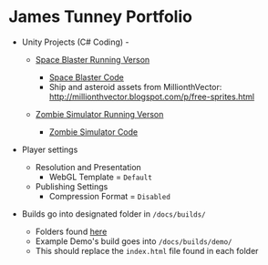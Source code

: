 # James Tunney Portfolio

- Unity Projects (C# Coding) - 
  - [Space Blaster Running Verson](https://igme-202-2221.github.io/project-1-JamesTunney/)
    - [Space Blaster Code](https://github.com/JamesTunney/Portfolio/tree/main/Unity-Project-(SpaceBlaster)-Code)
    - Ship and asteroid assets from MillionthVector: http://millionthvector.blogspot.com/p/free-sprites.html
 
  - [Zombie Simulator Running Verson](https://igme-202-2221.github.io/project-2-JamesTunney/)
    - [Zombie Simulator Code](https://github.com/JamesTunney/Portfolio/tree/main/Unity-Project-(ZombieSimulation)-Code)
    
- Player settings
  - Resolution and Presentation
    - WebGL Template = `Default`
  - Publishing Settings
    - Compression Format = `Disabled`
- Builds go into designated folder in `/docs/builds/`
  - Folders found [here](/docs/builds/)
  - Example Demo's build goes into `/docs/builds/demo/`
  - This should replace the `index.html` file found in each folder
